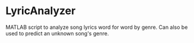 # LyricAnalyzer
MATLAB script to analyze song lyrics word for word by genre. Can also be used to predict an unknown song's genre.
